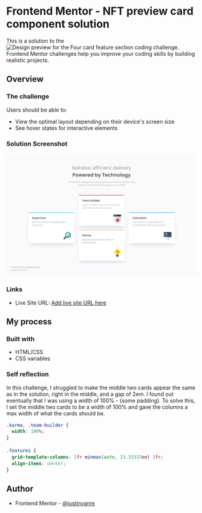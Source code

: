 # Frontend Mentor - NFT preview card component solution

This is a solution to the ![Design preview for the Four card feature section coding challenge](./design/desktop-preview.jpg). Frontend Mentor challenges help you improve your coding skills by building realistic projects. 


## Overview

### The challenge

Users should be able to:

- View the optimal layout depending on their device's screen size
- See hover states for interactive elements

### Solution Screenshot

![](./images/solution-screenshot.png)


### Links

- Live Site URL: [Add live site URL here](https://justinvanre.github.io/four-card-feature-section/)

## My process

### Built with

- HTML/CSS
- CSS variables


### Self reflection 

In this challenge, I struggled to make the middle two cards appear the same as in the solution, right in the middle, and a gap of 2em. I found out eventually that I was using a width of 100% - (some padding). To solve this, I set the middle two cards to be a width of 100% and gave the columns a max width of what the cards should be.  

```css
.karma, .team-builder {
  width: 100%;
}

.features {
  grid-template-columns: 1fr minmax(auto, 23.33333em) 1fr;
  align-items: center;
}

```

## Author

- Frontend Mentor - [@justinvanre](https://www.frontendmentor.io/profile/justinvanre)

